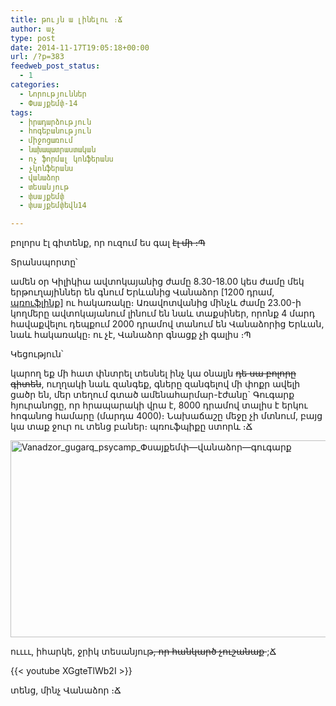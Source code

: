 ```yaml
---
title: թույն ա լինելու ։Ճ
author: աչ
type: post
date: 2014-11-17T19:05:18+00:00
url: /?p=383
feedweb_post_status:
  - 1
categories:
  - Նորություններ
  - Փսայքեմփ-14
tags:
  - իրադարձություն
  - հոգեբանություն
  - միջոցառում
  - նախապատրաստական
  - ոչ ֆորմալ կոնֆերանս
  - չկոնֆերանս
  - վանաձոր
  - տեսանյութ
  - փսայքեմփ
  - փսայքեմփեվն14

---
```

բոլորս էլ գիտենք, որ ուզում ես գալ <del>էլ մի ։Պ</del>

Տրանսպորտը՝
  
  
ամեն օր Կիլիկիա ավտոկայանից ժամը 8.30-18.00 կես ժամը մեկ երթուղայիններ են գնում Երևանից Վանաձոր [1200 դրամ, [պռուֆլինք][1]] ու հակառակը։ Առավոտվանից մինչև ժամը 23.00-ի կողմերը ավտոկայանում լինում են նաև տաքսիներ, որոնք 4 մարդ հավաքվելու դեպքում 2000 դրամով տանում են Վանաձորից Երևան, նաև հակառակը։ ու չէ, Վանաձոր գնացք չի գալիս ։Պ
  
  
Կեցություն՝
  
  
կարող եք մի հատ փնտրել տեսնել ինչ կա օնալյն <del>դե սա բոլորը գիտեն</del>, ուղղակի նաև զանգեք, գները զանգելով մի փոքր ավելի ցածր են, մեր տեղում գտած ամենահարմար-էժանը\` Գուգարք հյուրանոցը, որ հրապարակի վրա է, 8000 դրամով տալիս է երկու հոգանոց համարը (մարդա 4000)։ Նախաճաշը մեջը չի մտնում, բայց կա տաք ջուր ու տենց բաներ։ պռուֆպիքը ստորև ։Ճ
  
  
[<img src="http://psycamp.am/wp-content/uploads/2014/11/Vanadzor_gugarq_psycamp_Փսայքեմփ―վանաձոր―գուգարք-300x225.jpg" alt="Vanadzor_gugarq_psycamp_Փսայքեմփ―վանաձոր―գուգարք" height="315" width="560" class="alignnone size-medium wp-image-385" />][2]

ոււււ, իհարկե, ջրիկ տեսանյութ<del>, որ հանկարծ չուշանաք </del>;Ճ

{{< youtube XGgteTlWb2I >}}

տենց, մինչ Վանաձոր ։Ճ

 [1]: http://ablog.gratun.am/%D5%A1%D6%80%D5%B7%D5%A1%D5%BE%D5%A1%D5%B5%D5%AB%D5%B6-%D6%87-%D5%B3%D5%A1%D5%B4%D6%83%D5%B8%D6%80%D5%A4%D5%A1%D5%AF%D5%A1%D5%B6/transport-routes-from-yerevan/
 [2]: http://psycamp.am/wp-content/uploads/2014/11/Vanadzor_gugarq_psycamp_Փսայքեմփ―վանաձոր―գուգարք.jpg
